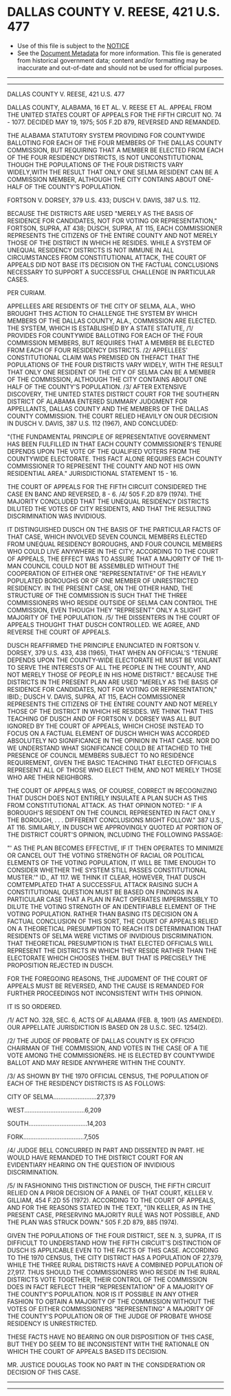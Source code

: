 ---
---

# DALLAS COUNTY V. REESE, 421 U.S. 477

* Use of this file is subject to the [NOTICE](https://github.com/publicdocs/notice/blob/master/NOTICE)
* See the [Document Metadata](../../../) for more information.
  This file is generated from historical government data; content and/or formatting may be inaccurate and out-of-date and should not be used for official purposes.

----------
----------

DALLAS COUNTY V. REESE, 421 U.S. 477

DALLAS COUNTY, ALABAMA, 16 ET AL. V. REESE ET AL. APPEAL FROM THE UNITED STATES COURT OF APPEALS FOR THE FIFTH CIRCUIT NO. 74 - 1077.  DECIDED MAY 19, 1975; 505 F.2D 879, REVERSED AND REMANDED.

THE ALABAMA STATUTORY SYSTEM PROVIDING FOR COUNTYWIDE BALLOTING FOR EACH OF THE FOUR MEMBERS OF THE DALLAS COUNTY COMMISSION, BUT REQUIRING THAT A MEMBER BE ELECTED FROM EACH OF THE FOUR RESIDENCY DISTRICTS, IS NOT UNCONSTITUTIONAL THOUGH THE POPULATIONS OF THE FOUR DISTRICTS VARY WIDELY,WITH THE RESULT THAT ONLY ONE SELMA RESIDENT CAN BE A COMMISSION MEMBER, ALTHOUGH THE CITY CONTAINS ABOUT ONE-HALF OF THE COUNTY'S POPULATION.

FORTSON V. DORSEY, 379 U.S. 433; DUSCH V. DAVIS, 387 U.S. 112.

BECAUSE THE DISTRICTS ARE USED "MERELY AS THE BASIS OF RESIDENCE FOR CANDIDATES, NOT FOR VOTING OR REPRESENTATION," FORTSON, SUPRA, AT 438; DUSCH, SUPRA, AT 115, EACH COMMISSIONER REPRESENTS THE CITIZENS OF THE ENTIRE COUNTY AND NOT MERELY THOSE OF THE DISTRICT IN WHICH HE RESIDES.  WHILE A SYSTEM OF UNEQUAL RESIDENCY DISTRICTS IS NOT IMMUNE IN ALL CIRCUMSTANCES FROM CONSTITUTIONAL ATTACK, THE COURT OF APPEALS DID NOT BASE ITS DECISION ON THE FACTUAL CONCLUSIONS NECESSARY TO SUPPORT A SUCCESSFUL CHALLENGE IN PARTICULAR CASES.

PER CURIAM.

APPELLEES ARE RESIDENTS OF THE CITY OF SELMA, ALA., WHO BROUGHT THIS ACTION TO CHALLENGE THE SYSTEM BY WHICH MEMBERS OF THE DALLAS COUNTY, ALA., COMMISSION ARE ELECTED.  THE SYSTEM, WHICH IS ESTABLISHED BY A STATE STATUTE, /1/ PROVIDES FOR COUNTYWIDE BALLOTING FOR EACH OF THE FOUR COMMISSION MEMBERS, BUT REQUIRES THAT A MEMBER BE ELECTED FROM EACH OF FOUR RESIDENCY DISTRICTS.  /2/ APPELLEES' CONSTITUTIONAL CLAIM WAS PREMISED ON THEFACT THAT THE POPULATIONS OF THE FOUR DISTRICTS VARY WIDELY, WITH THE RESULT THAT ONLY ONE RESIDENT OF THE CITY OF SELMA CAN BE A MEMBER OF THE COMMISSION, ALTHOUGH THE CITY CONTAINS ABOUT ONE HALF OF THE COUNTY'S POPULATION.  /3/ AFTER EXTENSIVE DISCOVERY, THE UNITED STATES DISTRICT COURT FOR THE SOUTHERN DISTRICT OF ALABAMA ENTERED SUMMARY JUDGMENT FOR APPELLANTS, DALLAS COUNTY AND THE MEMBERS OF THE DALLAS COUNTY COMMISSION.  THE COURT RELIED HEAVILY ON OUR DECISION IN DUSCH V. DAVIS, 387 U.S. 112 (1967), AND CONCLUDED:

"(THE FUNDAMENTAL PRINCIPLE OF REPRESENTATIVE GOVERNMENT HAS BEEN FULFILLED IN THAT EACH COUNTY COMMISSIONER'S TENURE DEPENDS UPON THE VOTE OF THE QUALIFIED VOTERS FROM THE COUNTYWIDE ELECTORATE.  THIS FACT ALONE REQUIRES EACH COUNTY COMMISSIONER TO REPRESENT THE COUNTY AND NOT HIS OWN RESIDENTIAL AREA."  JURISDICTIONAL STATEMENT 15 - 16.

THE COURT OF APPEALS FOR THE FIFTH CIRCUIT CONSIDERED THE CASE EN BANC AND REVERSED, 8 - 6.  /4/ 505 F.2D 879 (1974).  THE MAJORITY CONCLUDED THAT THE UNEQUAL RESIDENCY DISTRICTS DILUTED THE VOTES OF CITY RESIDENTS, AND THAT THE RESULTING DISCRIMINATION WAS INVIDIOUS.

IT DISTINGUISHED DUSCH ON THE BASIS OF THE PARTICULAR FACTS OF THAT CASE, WHICH INVOLVED SEVEN COUNCIL MEMBERS ELECTED FROM UNEQUAL RESIDENCY BOROUGHS, AND FOUR COUNCIL MEMBERS WHO COULD LIVE ANYWHERE IN THE CITY; ACCORDING TO THE COURT OF APPEALS, THE EFFECT WAS TO ASSURE THAT A MAJORITY OF THE 11-MAN COUNCIL COULD NOT BE ASSEMBLED WITHOUT THE COOPERATION OF EITHER ONE "REPRESENTATIVE" OF THE HEAVILY POPULATED BOROUGHS OR OF ONE MEMBER OF UNRESTRICTED RESIDENCY.  IN THE PRESENT CASE, ON THE OTHER HAND, THE STRUCTURE OF THE COMMISSION IS SUCH THAT THE THREE COMMISSIONERS WHO RESIDE OUTSIDE OF SELMA CAN CONTROL THE COMMISSION, EVEN THOUGH THEY "REPRESENT" ONLY A SLIGHT MAJORITY OF THE POPULATION.  /5/ THE DISSENTERS IN THE COURT OF APPEALS THOUGHT THAT DUSCH CONTROLLED.  WE AGREE, AND REVERSE THE COURT OF APPEALS.

DUSCH REAFFIRMED THE PRINCIPLE ENUNCIATED IN FORTSON V. DORSEY, 379 U.S. 433, 438 (1965), THAT WHEN AN OFFICIAL'S "TENURE DEPENDS UPON THE COUNTY-WIDE ELECTORATE HE MUST BE VIGILANT TO SERVE THE INTERESTS OF ALL THE PEOPLE IN THE COUNTY, AND NOT MERELY THOSE OF PEOPLE IN HIS HOME DISTRICT."  BECAUSE THE DISTRICTS IN THE PRESENT PLAN ARE USED "MERELY AS THE BASIS OF RESIDENCE FOR CANDIDATES, NOT FOR VOTING OR REPRESENTATION,"  IBID.; DUSCH V. DAVIS, SUPRA, AT 115, EACH COMMISSIONER REPRESENTS THE CITIZENS OF THE ENTIRE COUNTY AND NOT MERELY THOSE OF THE DISTRICT IN WHICH HE RESIDES.  WE THINK THAT THIS TEACHING OF DUSCH AND OF FORTSON V. DORSEY WAS ALL BUT IGNORED BY THE COURT OF APPEALS, WHICH CHOSE INSTEAD TO FOCUS ON A FACTUAL ELEMENT OF DUSCH WHICH WAS ACCORDED ABSOLUTELY NO SIGNIFICANCE IN THE OPINION IN THAT CASE.  NOR DO WE UNDERSTAND WHAT SIGNIFICANCE COULD BE ATTACHED TO THE PRESENCE OF COUNCIL MEMBERS SUBJECT TO NO RESIDENCE REQUIREMENT, GIVEN THE BASIC TEACHING THAT ELECTED OFFICIALS REPRESENT ALL OF THOSE WHO ELECT THEM, AND NOT MERELY THOSE WHO ARE THEIR NEIGHBORS.

THE COURT OF APPEALS WAS, OF COURSE, CORRECT IN RECOGNIZING THAT DUSCH DOES NOT ENTIRELY INSULATE A PLAN SUCH AS THIS FROM CONSTITUTIONAL ATTACK.  AS THAT OPINION NOTED:  " IF A BOROUGH'S RESIDENT ON THE COUNCIL REPRESENTED IN FACT ONLY THE BOROUGH, . . . DIFFERENT CONCLUSIONS MIGHT FOLLOW."  387 U.S., AT 116.  SIMILARLY, IN DUSCH WE APPROVINGLY QUOTED AT PORTION OF THE DISTRICT COURT'S OPINION, INCLUDING THE FOLLOWING PASSAGE:

"' AS THE PLAN BECOMES EFFECTIVE, IF IT THEN OPERATES TO MINIMIZE OR CANCEL OUT THE VOTING STRENGTH OF RACIAL OR POLITICAL ELEMENTS OF THE VOTING POPULATION, IT WILL BE TIME ENOUGH TO CONSIDER WHETHER THE SYSTEM STILL PASSES CONSTITUTIONAL MUSTER.'"  ID., AT 117.  WE THINK IT CLEAR, HOWEVER, THAT DUSCH COMTEMPLATED THAT A SUCCESSFUL ATTACK RAISING SUCH A CONSTITUTIONAL QUESTION MUST BE BASED ON FINDINGS IN A PARTICULAR CASE THAT A PLAN IN FACT OPERATES IMPERMISSIBLY TO DILUTE THE VOTING STRENGTH OF AN IDENTIFIABLE ELEMENT OF THE VOTING POPULATION.  RATHER THAN BASING ITS DECISION ON A FACTUAL CONCLUSION OF THIS SORT, THE COURT OF APPEALS RELIED ON A THEORETICAL PRESUMPTION TO REACH ITS DETERMINATION THAT RESIDENTS OF SELMA WERE VICTIMS OF INVIDIOUS DISCRIMINATION.  THAT THEORETICAL PRESUMPTION IS THAT ELECTED OFFICIALS WILL REPRESENT THE DISTRICTS IN WHICH THEY RESIDE RATHER THAN THE ELECTORATE WHICH CHOOSES THEM.  BUT THAT IS PRECISELY THE PROPOSITION REJECTED IN DUSCH.

FOR THE FOREGOING REASONS, THE JUDGMENT OF THE COURT OF APPEALS MUST BE REVERSED, AND THE CAUSE IS REMANDED FOR FURTHER PROCEEDINGS NOT INCONSISTENT WITH THIS OPINION.

IT IS SO ORDERED.

/1/ ACT NO. 328, SEC. 6, ACTS OF ALABAMA (FEB. 8, 1901) (AS AMENDED).  OUR APPELLATE JURISDICTION IS BASED ON 28 U.S.C. SEC. 1254(2).

/2/ THE JUDGE OF PROBATE OF DALLAS COUNTY IS EX OFFICIO CHAIRMAN OF THE COMMISSION, AND VOTES IN THE CASE OF A TIE VOTE AMONG THE COMMISSIONERS.  HE IS ELECTED BY COUNTYWIDE BALLOT AND MAY RESIDE ANYWHERE WITHIN THE COUNTY.

/3/ AS SHOWN BY THE 1970 OFFICIAL CENSUS, THE POPULATION OF EACH OF THE RESIDENCY DISTRICTS IS AS FOLLOWS:

CITY OF SELMA.........................27,379

WEST...................................6,209

SOUTH..................................14,203

FORK...................................7,505

/4/ JUDGE BELL CONCURRED IN PART AND DISSENTED IN PART.  HE WOULD HAVE REMANDED TO THE DISTRICT COURT FOR AN EVIDENTIARY HEARING ON THE QUESTION OF INVIDIOUS DISCRIMINATION.

/5/ IN FASHIONING THIS DISTINCTION OF DUSCH, THE FIFTH CIRCUIT RELIED ON A PRIOR DECISION OF A PANEL OF THAT COURT, KELLER V. GILLIAM, 454 F.2D 55 (1972).  ACCORDING TO THE COURT OF APPEALS, AND FOR THE REASONS STATED IN THE TEXT, "(IN KELLER, AS IN THE PRESENT CASE, PRESERVING MAJORITY RULE WAS NOT POSSIBLE, AND THE PLAN WAS STRUCK DOWN."  505 F.2D 879, 885 (1974).

GIVEN THE POPULATIONS OF THE FOUR DISTRICT, SEE N. 3, SUPRA, IT IS DIFFICULT TO UNDERSTAND HOW THE FIFTH CIRCUIT'S DISTINCTION OF DUSCH IS APPLICABLE EVEN TO THE FACTS OF THIS CASE.  ACCORDING TO THE 1970 CENSUS, THE CITY DISTRICT HAS A POPULATION OF 27,379, WHILE THE THREE RURAL DISTRICTS HAVE A COMBINED POPULATION OF 27,917.  THUS SHOULD THE COMMISSIONERS WHO RESIDE IN THE RURAL DISTRICTS VOTE TOGETHER, THEIR CONTROL OF THE COMMISSION DOES IN FACT REFLECT THEIR "REPRESENTATION" OF A MAJORITY OF THE COUNTY'S POPULATION.  NOR IS IT POSSIBLE IN ANY OTHER FASHION TO OBTAIN A MAJORITY OF THE COMMISSION WITHOUT THE VOTES OF EITHER COMMISSIONERS "REPRESENTING" A MAJORITY OF THE COUNTY'S POPULATION OR OF THE JUDGE OF PROBATE WHOSE RESIDENCY IS UNRESTRICTED.

THESE FACTS HAVE NO BEARING ON OUR DISPOSITION OF THIS CASE, BUT THEY DO SEEM TO BE INCONSISTENT WITH THE RATIONALE ON WHICH THE COURT OF APPEALS BASED ITS DECISION.

MR. JUSTICE DOUGLAS TOOK NO PART IN THE CONSIDERATION OR DECISION OF THIS CASE.


----------
----------

